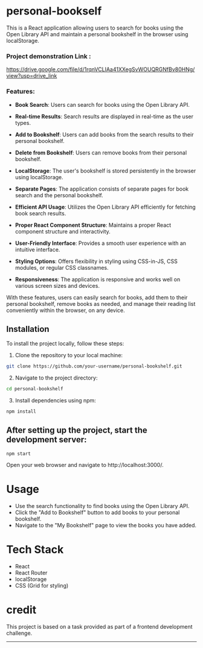 
# personal-bookself


This is a React application allowing users to search for books using the Open Library API and maintain a personal bookshelf in the browser using localStorage.

### Project demonstration Link :
https://drive.google.com/file/d/1rqnVCLIAa41XXegSvWOUQRGNfBv80HNg/view?usp=drive_link


### Features:
- **Book Search**: Users can search for books using the Open Library API.
  
- **Real-time Results**: Search results are displayed in real-time as the user types.
  
- **Add to Bookshelf**: Users can add books from the search results to their personal bookshelf.
  
- **Delete from Bookshelf**: Users can remove books from their personal bookshelf.
  
- **LocalStorage**: The user's bookshelf is stored persistently in the browser using localStorage.
  
- **Separate Pages**: The application consists of separate pages for book search and the personal bookshelf.
  
- **Efficient API Usage**: Utilizes the Open Library API efficiently for fetching book search results.
  
- **Proper React Component Structure**: Maintains a proper React component structure and interactivity.
  
- **User-Friendly Interface**: Provides a smooth user experience with an intuitive interface.
  
- **Styling Options**: Offers flexibility in styling using CSS-in-JS, CSS modules, or regular CSS classnames.
  
- **Responsiveness**: The application is responsive and works well on various screen sizes and devices.
  
With these features, users can easily search for books, add them to their personal bookshelf, remove books as needed, and manage their reading list conveniently within the browser, on any device.

## Installation

To install the project locally, follow these steps:

1. Clone the repository to your local machine:

```bash
git clone https://github.com/your-username/personal-bookshelf.git
```

2. Navigate to the project directory:
```bash
cd personal-bookshelf
``` 

3. Install dependencies using npm:
```bash
npm install
```

## After setting up the project, start the development server:

```
npm start
```

Open your web browser and navigate to http://localhost:3000/.


# Usage 

* Use the search functionality to find books using the Open Library API.
* Click the "Add to Bookshelf" button to add books to your personal bookshelf.
* Navigate to the "My Bookshelf" page to view the books you have added.


# Tech Stack 
* React
* React Router
* localStorage
* CSS (Grid for styling)


# credit

This project is based on a task provided as part of a frontend development challenge.





------------------------
